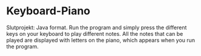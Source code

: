 # Keyboard-Piano
Slutprojekt: Java format.
Run the program and simply press the different keys on your keyboard to play different notes.
All the notes that can be played are displayed with letters on the piano, which appears when you run the program.
